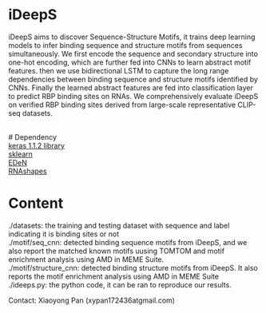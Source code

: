 # iDeepS
iDeepS aims to discover Sequence-Structure Motifs, it trains deep learning models to infer binding sequence and structure motifs from sequences simultaneously.
We first encode the sequence and secondary structure into one-hot encoding, which are further fed into CNNs to learn abstract motif features. 
then we use bidirectional LSTM to capture the long range dependencies between binding sequence and structure motifs identified by CNNs.
Finally the learned abstract features are fed into classification layer to predict RBP binding sites on RNAs.
We comprehensively evaluate iDeepS on verified RBP binding sites derived from large-scale representative CLIP-seq datasets.

<br>
# Dependency <br>
<a href=https://github.com/fchollet/keras/>keras 1.1.2 library</a> <br>
<a href=https://github.com/scikit-learn/scikit-learn>sklearn</a> <br>
<a href=https://github.com/fabriziocosta/EDeN>EDeN</a> <br>
<a href=https://bibiserv.cebitec.uni-bielefeld.de/download/tools/rnashapes.html>RNAshapes</a> <br>

# Content <br>
./datasets: the training and testing dataset with sequence and label indicating it is binding sites or not<br>
./motif/seq_cnn: detected binding sequence motifs from iDeepS, and we also report the matched known motifs uusing TOMTOM and motif enrichment analysis using AMD in MEME Suite. <br>
./motif/structure_cnn: detected binding structure motifs from iDeepS. It also reports the motif enrichment analysis using AMD in MEME Suite<br>
./ideeps.py: the python code, it can be ran to reproduce our results. <br>

Contact: Xiaoyong Pan (xypan172436atgmail.com)
